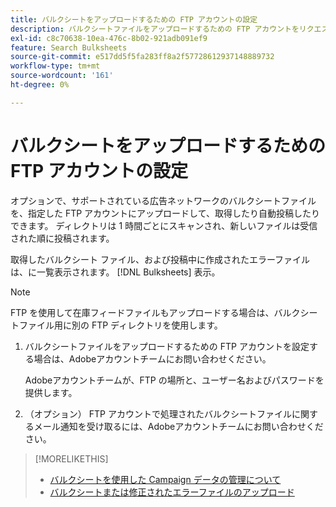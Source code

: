 ```yaml
---
title: バルクシートをアップロードするための FTP アカウントの設定
description: バルクシートファイルをアップロードするための FTP アカウントをリクエストする方法を説明します。
exl-id: c8c70638-10ea-476c-8b02-921adb091ef9
feature: Search Bulksheets
source-git-commit: e517dd5f5fa283ff8a2f57728612937148889732
workflow-type: tm+mt
source-wordcount: '161'
ht-degree: 0%

---
```


# バルクシートをアップロードするための FTP アカウントの設定

オプションで、サポートされている広告ネットワークのバルクシートファイルを、指定した FTP アカウントにアップロードして、取得したり自動投稿したりできます。 ディレクトリは 1 時間ごとにスキャンされ、新しいファイルは受信された順に投稿されます。

取得したバルクシート ファイル、および投稿中に作成されたエラーファイルは、に一覧表示されます。 [!DNL Bulksheets] 表示。

>[!NOTE]
>
>FTP を使用して在庫フィードファイルもアップロードする場合は、バルクシートファイル用に別の FTP ディレクトリを使用します。

1. バルクシートファイルをアップロードするための FTP アカウントを設定する場合は、Adobeアカウントチームにお問い合わせください。

   Adobeアカウントチームが、FTP の場所と、ユーザー名およびパスワードを提供します。

1. （オプション） FTP アカウントで処理されたバルクシートファイルに関するメール通知を受け取るには、Adobeアカウントチームにお問い合わせください。

>[!MORELIKETHIS]
>
>* [バルクシートを使用した Campaign データの管理について](bulksheet-about.md)
>* [バルクシートまたは修正されたエラーファイルのアップロード](bulksheet-upload.md)
